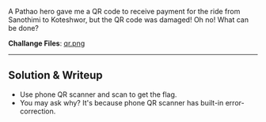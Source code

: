 A Pathao hero gave me a QR code to receive payment for the ride from Sanothimi to Koteshwor, but the QR code was damaged! Oh no! What can be done?


**Challange Files**: [qr.png](qr.png)

---

## Solution & Writeup
- Use phone QR scanner and scan to get the flag. 
- You may ask why? It's because phone QR scanner has built-in error-correction.